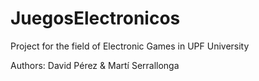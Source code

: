 # JuegosElectronicos
Project for the field of Electronic Games in UPF University

Authors: David Pérez & Martí Serrallonga
